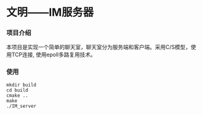 # 文明——IM服务器
### 项目介绍

本项目是实现一个简单的聊天室，聊天室分为服务端和客户端。采用C/S模型，使用TCP连接, 使用epoll多路复用技术。

### 使用
```shell
mkdir build
cd build
cmake ..
make
./IM_server
```

